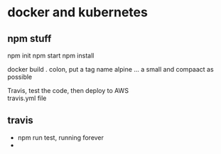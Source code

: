 # docker and kubernetes

## npm stuff
npm init
npm start
npm install

docker build .
colon, put a tag name
alpine ... a small and compaact as possible

Travis, test the code, then deploy to AWS  
travis.yml file  

## travis

- npm run test, running forever
- 